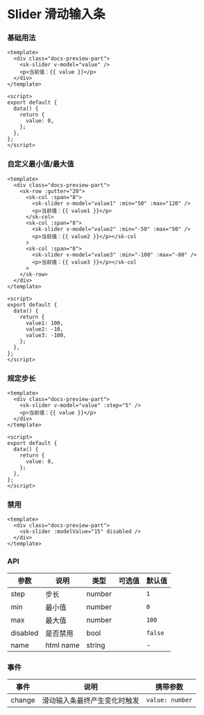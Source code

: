 # Slider 滑动输入条

### 基础用法

<SliderBasic />

```vue
<template>
  <div class="docs-preview-part">
    <sk-slider v-model="value" />
    <p>当前值：{{ value }}</p>
  </div>
</template>

<script>
export default {
  data() {
    return {
      value: 0,
    };
  },
};
</script>
```

### 自定义最小值/最大值

<SliderMinmax />

```vue
<template>
  <div class="docs-preview-part">
    <sk-row :gutter="20">
      <sk-col :span="8">
        <sk-slider v-model="value1" :min="50" :max="120" />
        <p>当前值：{{ value1 }}</p>
      </sk-col>
      <sk-col :span="8">
        <sk-slider v-model="value2" :min="-50" :max="50" />
        <p>当前值：{{ value2 }}</p></sk-col
      >
      <sk-col :span="8">
        <sk-slider v-model="value3" :min="-100" :max="-80" />
        <p>当前值：{{ value3 }}</p></sk-col
      >
    </sk-row>
  </div>
</template>

<script>
export default {
  data() {
    return {
      value1: 100,
      value2: -10,
      value3: -100,
    };
  },
};
</script>
```

### 规定步长

<SliderStep />

```vue
<template>
  <div class="docs-preview-part">
    <sk-slider v-model="value" :step="5" />
    <p>当前值：{{ value }}</p>
  </div>
</template>

<script>
export default {
  data() {
    return {
      value: 0,
    };
  },
};
</script>
```

### 禁用

<div class="docs-preview-part">
  <sk-slider :modelValue="15" disabled />
</div>

```vue
<template>
  <div class="docs-preview-part">
    <sk-slider :modelValue="15" disabled />
  </div>
</template>
```

### API

| 参数     | 说明      | 类型   | 可选值 | 默认值  |
| -------- | --------- | ------ | ------ | ------- |
| step     | 步长      | number |        | `1`     |
| min      | 最小值    | number |        | `0`     |
| max      | 最大值    | number |        | `100`   |
| disabled | 是否禁用  | bool   |        | `false` |
| name     | html name | string |        | -       |

### 事件

| 事件   | 说明                         | 携带参数        |
| ------ | ---------------------------- | --------------- |
| change | 滑动输入条最终产生变化时触发 | `value: number` |

